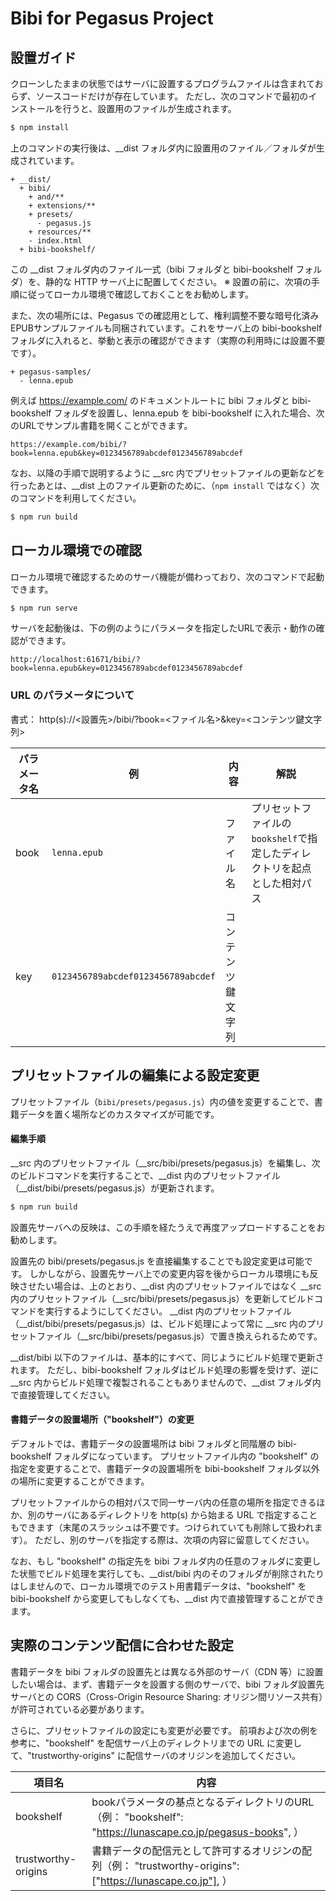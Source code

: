 Bibi for Pegasus Project
================================================================================================================================




設置ガイド
--------------------------------------------------------------------------------------------------------------------------------

クローンしたままの状態ではサーバに設置するプログラムファイルは含まれておらず、ソースコードだけが存在しています。
ただし、次のコマンドで最初のインストールを行うと、設置用のファイルが生成されます。

```sh
$ npm install
```

上のコマンドの実行後は、__dist フォルダ内に設置用のファイル／フォルダが生成されています。

```
+ __dist/
  + bibi/
    + and/**
    + extensions/**
    + presets/
      - pegasus.js
    + resources/**
    - index.html
  + bibi-bookshelf/
```

この __dist フォルダ内のファイル一式（bibi フォルダと bibi-bookshelf フォルダ）を、静的な HTTP サーバ上に配置してください。
※ 設置の前に、次項の手順に従ってローカル環境で確認しておくことをお勧めします。

また、次の場所には、Pegasus での確認用として、権利調整不要な暗号化済みEPUBサンプルファイルも同梱されています。これをサーバ上の bibi-bookshelf フォルダに入れると、挙動と表示の確認ができます（実際の利用時には設置不要です）。

```
+ pegasus-samples/
  - lenna.epub
```

例えば https://example.com/ のドキュメントルートに bibi フォルダと bibi-bookshelf フォルダを設置し、lenna.epub を bibi-bookshelf に入れた場合、次のURLでサンプル書籍を開くことができます。

```
https://example.com/bibi/?book=lenna.epub&key=0123456789abcdef0123456789abcdef
```

なお、以降の手順で説明するように __src 内でプリセットファイルの更新などを行ったあとは、__dist 上のファイル更新のために、（`npm install` ではなく）次のコマンドを利用してください。

```sh
$ npm run build
```



ローカル環境での確認
--------------------------------------------------------------------------------------------------------------------------------

ローカル環境で確認するためのサーバ機能が備わっており、次のコマンドで起動できます。

```sh
$ npm run serve
```

サーバを起動後は、下の例のようにパラメータを指定したURLで表示・動作の確認ができます。

```
http://localhost:61671/bibi/?book=lenna.epub&key=0123456789abcdef0123456789abcdef
```


### URL のパラメータについて

書式： http(s)://<設置先>/bibi/?book=<ファイル名>&key=<コンテンツ鍵文字列>

パラメータ名 | 例                                  | 内容               | 解説 
------------ | ----------------------------------- | ------------------ | ----
book         | `lenna.epub`                        | ファイル名         | プリセットファイルの`bookshelf`で指定したディレクトリを起点とした相対パス
key          | `0123456789abcdef0123456789abcdef`  | コンテンツ鍵文字列 | 




プリセットファイルの編集による設定変更
--------------------------------------------------------------------------------------------------------------------------------

プリセットファイル（`bibi/presets/pegasus.js`）内の値を変更することで、書籍データを置く場所などのカスタマイズが可能です。


#### 編集手順

__src 内のプリセットファイル（__src/bibi/presets/pegasus.js）を編集し、次のビルドコマンドを実行することで、__dist 内のプリセットファイル（__dist/bibi/presets/pegasus.js）が更新されます。

```sh
$ npm run build
```

設置先サーバへの反映は、この手順を経たうえで再度アップロードすることをお勧めします。

設置先の bibi/presets/pegasus.js を直接編集することでも設定変更は可能です。
しかしながら、設置先サーバ上での変更内容を後からローカル環境にも反映させたい場合は、上のとおり、__dist 内のプリセットファイルではなく __src 内のプリセットファイル（__src/bibi/presets/pegasus.js）を更新してビルドコマンドを実行するようにしてください。
__dist 内のプリセットファイル（__dist/bibi/presets/pegasus.js）は、ビルド処理によって常に __src 内のプリセットファイル（__src/bibi/presets/pegasus.js）で置き換えられるためです。

__dist/bibi 以下のファイルは、基本的にすべて、同じようにビルド処理で更新されます。
ただし、bibi-bookshelf フォルダはビルド処理の影響を受けず、逆に __src 内からビルド処理で複製されることもありませんので、__dist フォルダ内で直接管理してください。


#### 書籍データの設置場所（"bookshelf"）の変更

デフォルトでは、書籍データの設置場所は bibi フォルダと同階層の bibi-bookshelf フォルダになっています。
プリセットファイル内の "bookshelf" の指定を変更することで、書籍データの設置場所を bibi-bookshelf フォルダ以外の場所に変更することができます。

プリセットファイルからの相対パスで同一サーバ内の任意の場所を指定できるほか、別のサーバにあるディレクトリを http(s) から始まる URL で指定することもできます（末尾のスラッシュは不要です。つけられていても削除して扱われます）。
ただし、別のサーバを指定する際は、次項の内容に留意してください。

なお、もし "bookshelf" の指定先を bibi フォルダ内の任意のフォルダに変更した状態でビルド処理を実行しても、__dist/bibi 内のそのフォルダが削除されたりはしませんので、ローカル環境でのテスト用書籍データは、"bookshelf" を bibi-bookshelf から変更してもしなくても、__dist 内で直接管理することができます。




実際のコンテンツ配信に合わせた設定
--------------------------------------------------------------------------------------------------------------------------------

書籍データを bibi フォルダの設置先とは異なる外部のサーバ（CDN 等）に設置したい場合は、まず、書籍データを設置する側のサーバで、bibi フォルダ設置先サーバとの CORS（Cross-Origin Resource Sharing: オリジン間リソース共有）が許可されている必要があります。

さらに、プリセットファイルの設定にも変更が必要です。
前項および次の例を参考に、"bookshelf" を配信サーバ上のディレクトリまでの URL に変更して、"trustworthy-origins" に配信サーバのオリジンを追加してください。

項目名              | 内容
------------------- | ----
bookshelf           | bookパラメータの基点となるディレクトリのURL（例： "bookshelf": "https://lunascape.co.jp/pegasus-books", ）
trustworthy-origins | 書籍データの配信元として許可するオリジンの配列（例： "trustworthy-origins": ["https://lunascape.co.jp"], ）


